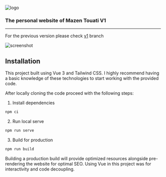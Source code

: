 ![logo](https://raw.githubusercontent.com/sunchayn/sunchayn.github.io/gh-pages/img/logo.3af295a5.svg)

### The personal website of Mazen Touati V1

------

For the previous version please check [v1](https://github.com/sunchayn/sunchayn.github.io/tree/v1) branch

![screenshot](https://i.ibb.co/Q6p3GL3/screenshot-for-personal-website.png)

## Installation

This project built using Vue 3 and Tailwind CSS. I highly recommend having a basic knowledge of these technologies to start working with the provided code. 

After locally cloning the code proceed with the following steps:

1. Install dependencies
```sh
npm ci
```
2. Run local serve
```sh
npm run serve
```
3. Build for production
```sh
npm run build
```

Building a production build will provide optimized resources alongside pre-rendering the website for optimal SEO. Using Vue in this project was for interactivity and code decoupling.

